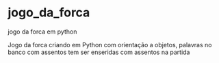 # jogo_da_forca
 jogo da forca em python

 Jogo da forca criando em Python com orientação a objetos, palavras no banco com assentos tem ser enseridas com assentos na partida